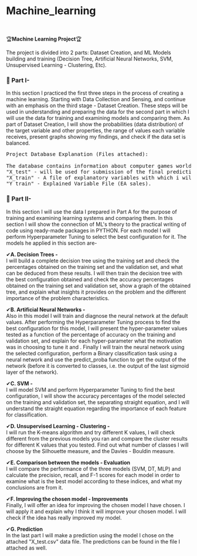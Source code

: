 # Machine_learning
<br>

🏆**Machine Learning Project**🏆

The project is divided into 2 parts: Dataset Creation, and ML Models building and training (Decision Tree, Artificial Neural Networks, SVM, Unsupervised Learning - Clustering, Etc).

### 🏁 Part I-
In this section I practiced the first three steps in the process of creating a machine learning. Starting with Data Collection and Sensing, and continue with an emphasis on the third stage - Dataset Creation. These steps will be used in understanding and preparing the data for the second part in which I will use the data for training and examining models and comparing them. As part of Dataset Creation, I will show the probabilities (data distribution) of the target variable and other properties, the range of values each variable receives, present graphs showing my findings, and check if the data set is balanced.

<pre>
Project Database Explanation (Files attached): 

The database contains information about computer games worldwide sales.
"X_test" - will be used for submission of the final prediction.
"X_train" - A file of explanatory variables with which i will try to predict the explained variable.
"Y_train" - Explained Variable File (EA_sales).
</pre>

### 🏁 Part II-
In this section I will use the data I prepared in Part A for the purpose of training and examining learning systems and comparing them. In this section I will show the connection of ML's theory to the practical writing of code using ready-made packages in PYTHON. For each model I will perform Hyperparameter Tuning to select the best configuration for it.
The models he applied in this section are-

✔**A. Decision Trees -**<br>
I will build a complete decision tree using the training set and check the percentages obtained on the training set and the validation set, and what can be deduced from these results. I will then train the decision tree with the best configuration obtained and check the accuracy percentages obtained on the training set and validation set, show a graph of the obtained tree, and explain what insights it provides on the problem and the different importance of the problem characteristics.

✔**B. Artificial Neural Networks -**<br>
Also in this model I will train and diagnose the neural network at the default values. After performing the Hyperparameter Tuning process to find the best configuration for this model, I will present the hyper-parameter values ​​tested as a function of the percentage of accuracy on the training and validation set, and explain for each hyper-parameter what the motivation was in choosing to tune it and .
Finally I will train the neural network using the selected configuration, perform a Binary classification task using a neural network and use the predict_proba function to get the output of the network (before it is converted to classes, i.e. the output of the last sigmoid layer of the network).

✔**C. SVM -**<br>
I will model SVM and perform Hyperparameter Tuning to find the best configuration, I will show the accuracy percentages of the model selected on the training and validation set, the separating straight equation, and I will understand the straight equation regarding the importance of each feature for classification.

✔**D. Unsupervised Learning - Clustering -**<br>
I will run the K-means algorithm and try different K values, I will check different from the previous models you ran and compare the cluster results for different K values that you tested. Find out what number of classes I will choose by the Silhouette measure, and the Davies - Bouldin measure.

✔**E. Comparison between the models - Evaluation**<br>
I will compare the performance of the three models (SVM, DT, MLP) and calculate the precision, recall, and F-1 scores for each model in order to examine what is the best model according to these indices, and what my conclusions are from it.

✔**F. Improving the chosen model - Improvements**<br>
Finally, I will offer an idea for improving the chosen model I have chosen. I will apply it and explain why I think it will improve your chosen model. I will check if the idea has really improved my model.

✔**G. Prediction**<br>
In the last part I will make a prediction using the model I chose on the attached "X_test.csv" data file. The predictions can be found in the file I attached as well.
 

 
 
